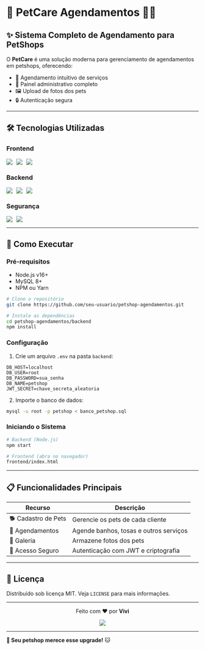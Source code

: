 # 🐾 **PetCare Agendamentos** 🐶🐱

## ✨ **Sistema Completo de Agendamento para PetShops**

O **PetCare** é uma solução moderna para gerenciamento de agendamentos em petshops, oferecendo:

- 📅 Agendamento intuitivo de serviços  
- 📱 Painel administrativo completo  
- 🖼️ Upload de fotos dos pets  
- 🔒 Autenticação segura  

---

## 🛠 **Tecnologias Utilizadas**

### **Frontend**
<div style="display: flex; gap: 10px; flex-wrap: wrap;">
  <img src="https://img.shields.io/badge/HTML5-E34F26?style=for-the-badge&logo=html5&logoColor=white">
  <img src="https://img.shields.io/badge/CSS3-1572B6?style=for-the-badge&logo=css3&logoColor=white">
  <img src="https://img.shields.io/badge/JavaScript-F7DF1E?style=for-the-badge&logo=javascript&logoColor=black">
</div>

### **Backend**
<div style="display: flex; gap: 10px; flex-wrap: wrap;">
  <img src="https://img.shields.io/badge/Node.js-339933?style=for-the-badge&logo=nodedotjs&logoColor=white">
  <img src="https://img.shields.io/badge/Express-000000?style=for-the-badge&logo=express&logoColor=white">
  <img src="https://img.shields.io/badge/MySQL-4479A1?style=for-the-badge&logo=mysql&logoColor=white">
</div>

### **Segurança**
<div style="display: flex; gap: 10px; flex-wrap: wrap;">
  <img src="https://img.shields.io/badge/JWT-000000?style=for-the-badge&logo=JSON%20web%20tokens&logoColor=white">
  <img src="https://img.shields.io/badge/Bcrypt-394D54?style=for-the-badge">
</div>

---

## 🚀 **Como Executar**

### **Pré-requisitos**
- Node.js v16+
- MySQL 8+
- NPM ou Yarn

```bash
# Clone o repositório
git clone https://github.com/seu-usuario/petshop-agendamentos.git

# Instale as dependências
cd petshop-agendamentos/backend
npm install
```

### **Configuração**
1. Crie um arquivo `.env` na pasta `backend`:

```env
DB_HOST=localhost
DB_USER=root
DB_PASSWORD=sua_senha
DB_NAME=petshop
JWT_SECRET=chave_secreta_aleatoria
```

2. Importe o banco de dados:
```bash
mysql -u root -p petshop < banco_petshop.sql
```

### **Iniciando o Sistema**
```bash
# Backend (Node.js)
npm start

# Frontend (abra no navegador)
frontend/index.html
```

---

## 📋 **Funcionalidades Principais**

| Recurso          | Descrição                                  |
|------------------|-------------------------------------------|
| 🐕 Cadastro de Pets | Gerencie os pets de cada cliente          |
| 🛁 Agendamentos   | Agende banhos, tosas e outros serviços    |
| 📸 Galeria        | Armazene fotos dos pets                   |
| 🔐 Acesso Seguro  | Autenticação com JWT e criptografia       |

---

## 📜 **Licença**

Distribuído sob licença MIT. Veja `LICENSE` para mais informações.

---

<div align="center">
  <p>Feito com ❤️ por <strong>Vivi</strong></p>
  <img src="https://img.shields.io/github/stars/vivikari">
</div>

---

**🐶 Seu petshop merece esse upgrade!** 🐱